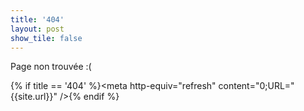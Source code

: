 ```yaml
---
title: '404'
layout: post
show_tile: false
---
```


Page non trouvée :(

{% if title == '404' %}<meta http-equiv="refresh" content="0;URL="{{site.url}}" />{% endif %}